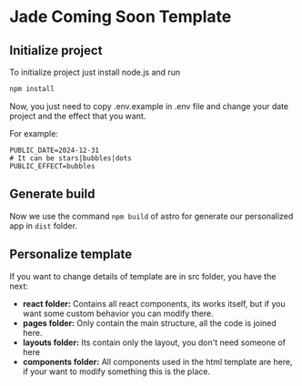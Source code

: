# Jade Coming Soon Template

## Initialize project

To initialize project just install node.js and run

```sh
npm install
```

Now, you just need to copy .env.example in .env file and change
your date project and the effect that you want.

For example: 
````
PUBLIC_DATE=2024-12-31
# It can be stars|bubbles|dots
PUBLIC_EFFECT=bubbles
````
## Generate build
Now we use the command <code>npm build</code> of astro for 
generate our personalized app in <code>dist</code> folder.

## Personalize template

If you want to change details of template are in src folder, you have the next:

- **react folder:** Contains all react components, its works itself, 
but if you want some custom behavior you can modify there.
- **pages folder:** Only contain the main structure, all the code is joined here.
- **layouts folder:** Its contain only the layout, you don't 
need someone of here
- **components folder:** All components used in the html template are here, 
if your want to modify something this is the place.
